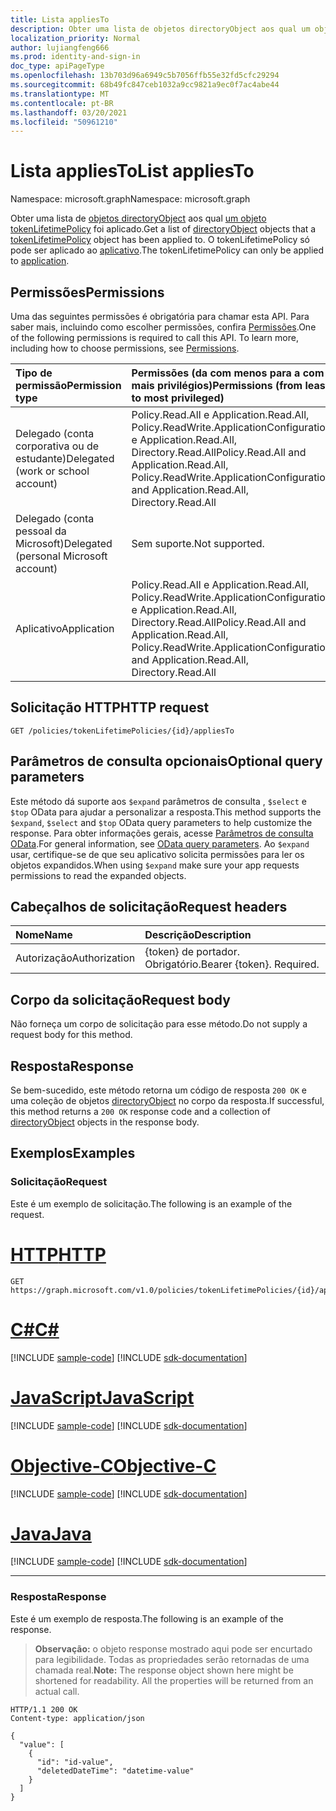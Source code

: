 ```yaml
---
title: Lista appliesTo
description: Obter uma lista de objetos directoryObject aos qual um objeto tokenLifetimePolicy foi aplicado.
localization_priority: Normal
author: lujiangfeng666
ms.prod: identity-and-sign-in
doc_type: apiPageType
ms.openlocfilehash: 13b703d96a6949c5b7056ffb55e32fd5cfc29294
ms.sourcegitcommit: 68b49fc847ceb1032a9cc9821a9ec0f7ac4abe44
ms.translationtype: MT
ms.contentlocale: pt-BR
ms.lasthandoff: 03/20/2021
ms.locfileid: "50961210"
---
```

# <a name="list-appliesto"></a><span data-ttu-id="b2db5-103">Lista appliesTo</span><span class="sxs-lookup"><span data-stu-id="b2db5-103">List appliesTo</span></span>

<span data-ttu-id="b2db5-104">Namespace: microsoft.graph</span><span class="sxs-lookup"><span data-stu-id="b2db5-104">Namespace: microsoft.graph</span></span>



<span data-ttu-id="b2db5-105">Obter uma lista de [objetos directoryObject](../resources/directoryObject.md) aos qual [um objeto tokenLifetimePolicy](../resources/tokenlifetimepolicy.md) foi aplicado.</span><span class="sxs-lookup"><span data-stu-id="b2db5-105">Get a list of [directoryObject](../resources/directoryObject.md) objects that a [tokenLifetimePolicy](../resources/tokenlifetimepolicy.md) object has been applied to.</span></span> <span data-ttu-id="b2db5-106">O tokenLifetimePolicy só pode ser aplicado ao [aplicativo](../resources/application.md).</span><span class="sxs-lookup"><span data-stu-id="b2db5-106">The tokenLifetimePolicy can only be applied to [application](../resources/application.md).</span></span>

## <a name="permissions"></a><span data-ttu-id="b2db5-107">Permissões</span><span class="sxs-lookup"><span data-stu-id="b2db5-107">Permissions</span></span>

<span data-ttu-id="b2db5-p102">Uma das seguintes permissões é obrigatória para chamar esta API. Para saber mais, incluindo como escolher permissões, confira [Permissões](/graph/permissions-reference).</span><span class="sxs-lookup"><span data-stu-id="b2db5-p102">One of the following permissions is required to call this API. To learn more, including how to choose permissions, see [Permissions](/graph/permissions-reference).</span></span>

| <span data-ttu-id="b2db5-110">Tipo de permissão</span><span class="sxs-lookup"><span data-stu-id="b2db5-110">Permission type</span></span>                        | <span data-ttu-id="b2db5-111">Permissões (da com menos para a com mais privilégios)</span><span class="sxs-lookup"><span data-stu-id="b2db5-111">Permissions (from least to most privileged)</span></span> |
|:---------------------------------------|:--------------------------------------------|
| <span data-ttu-id="b2db5-112">Delegado (conta corporativa ou de estudante)</span><span class="sxs-lookup"><span data-stu-id="b2db5-112">Delegated (work or school account)</span></span>     | <span data-ttu-id="b2db5-113">Policy.Read.All e Application.Read.All, Policy.ReadWrite.ApplicationConfiguration e Application.Read.All, Directory.Read.All</span><span class="sxs-lookup"><span data-stu-id="b2db5-113">Policy.Read.All and Application.Read.All, Policy.ReadWrite.ApplicationConfiguration and Application.Read.All, Directory.Read.All</span></span> |
| <span data-ttu-id="b2db5-114">Delegado (conta pessoal da Microsoft)</span><span class="sxs-lookup"><span data-stu-id="b2db5-114">Delegated (personal Microsoft account)</span></span> | <span data-ttu-id="b2db5-115">Sem suporte.</span><span class="sxs-lookup"><span data-stu-id="b2db5-115">Not supported.</span></span> |
| <span data-ttu-id="b2db5-116">Aplicativo</span><span class="sxs-lookup"><span data-stu-id="b2db5-116">Application</span></span>                            | <span data-ttu-id="b2db5-117">Policy.Read.All e Application.Read.All, Policy.ReadWrite.ApplicationConfiguration e Application.Read.All, Directory.Read.All</span><span class="sxs-lookup"><span data-stu-id="b2db5-117">Policy.Read.All and Application.Read.All, Policy.ReadWrite.ApplicationConfiguration and Application.Read.All, Directory.Read.All</span></span> |

## <a name="http-request"></a><span data-ttu-id="b2db5-118">Solicitação HTTP</span><span class="sxs-lookup"><span data-stu-id="b2db5-118">HTTP request</span></span>

<!-- { "blockType": "ignored" } -->

```http
GET /policies/tokenLifetimePolicies/{id}/appliesTo
```

## <a name="optional-query-parameters"></a><span data-ttu-id="b2db5-119">Parâmetros de consulta opcionais</span><span class="sxs-lookup"><span data-stu-id="b2db5-119">Optional query parameters</span></span>

<span data-ttu-id="b2db5-120">Este método dá suporte aos `$expand` parâmetros de consulta , `$select` e `$top` OData para ajudar a personalizar a resposta.</span><span class="sxs-lookup"><span data-stu-id="b2db5-120">This method supports the `$expand`, `$select` and `$top` OData query parameters to help customize the response.</span></span> <span data-ttu-id="b2db5-121">Para obter informações gerais, acesse [Parâmetros de consulta OData](/graph/query-parameters).</span><span class="sxs-lookup"><span data-stu-id="b2db5-121">For general information, see [OData query parameters](/graph/query-parameters).</span></span> <span data-ttu-id="b2db5-122">Ao `$expand` usar, certifique-se de que seu aplicativo solicita permissões para ler os objetos expandidos.</span><span class="sxs-lookup"><span data-stu-id="b2db5-122">When using `$expand` make sure your app requests permissions to read the expanded objects.</span></span>

## <a name="request-headers"></a><span data-ttu-id="b2db5-123">Cabeçalhos de solicitação</span><span class="sxs-lookup"><span data-stu-id="b2db5-123">Request headers</span></span>

| <span data-ttu-id="b2db5-124">Nome</span><span class="sxs-lookup"><span data-stu-id="b2db5-124">Name</span></span>      |<span data-ttu-id="b2db5-125">Descrição</span><span class="sxs-lookup"><span data-stu-id="b2db5-125">Description</span></span>|
|:----------|:----------|
| <span data-ttu-id="b2db5-126">Autorização</span><span class="sxs-lookup"><span data-stu-id="b2db5-126">Authorization</span></span> | <span data-ttu-id="b2db5-p104">{token} de portador. Obrigatório.</span><span class="sxs-lookup"><span data-stu-id="b2db5-p104">Bearer {token}. Required.</span></span> |

## <a name="request-body"></a><span data-ttu-id="b2db5-129">Corpo da solicitação</span><span class="sxs-lookup"><span data-stu-id="b2db5-129">Request body</span></span>

<span data-ttu-id="b2db5-130">Não forneça um corpo de solicitação para esse método.</span><span class="sxs-lookup"><span data-stu-id="b2db5-130">Do not supply a request body for this method.</span></span>

## <a name="response"></a><span data-ttu-id="b2db5-131">Resposta</span><span class="sxs-lookup"><span data-stu-id="b2db5-131">Response</span></span>

<span data-ttu-id="b2db5-132">Se bem-sucedido, este método retorna um código de resposta `200 OK` e uma coleção de objetos [directoryObject](../resources/directoryobject.md) no corpo da resposta.</span><span class="sxs-lookup"><span data-stu-id="b2db5-132">If successful, this method returns a `200 OK` response code and a collection of [directoryObject](../resources/directoryobject.md) objects in the response body.</span></span>

## <a name="examples"></a><span data-ttu-id="b2db5-133">Exemplos</span><span class="sxs-lookup"><span data-stu-id="b2db5-133">Examples</span></span>

### <a name="request"></a><span data-ttu-id="b2db5-134">Solicitação</span><span class="sxs-lookup"><span data-stu-id="b2db5-134">Request</span></span>

<span data-ttu-id="b2db5-135">Este é um exemplo de solicitação.</span><span class="sxs-lookup"><span data-stu-id="b2db5-135">The following is an example of the request.</span></span>

# <a name="http"></a>[<span data-ttu-id="b2db5-136">HTTP</span><span class="sxs-lookup"><span data-stu-id="b2db5-136">HTTP</span></span>](#tab/http)
<!-- {
  "blockType": "request",
  "name": "get_appliesto_4"
}-->

```msgraph-interactive
GET https://graph.microsoft.com/v1.0/policies/tokenLifetimePolicies/{id}/appliesTo
```
# <a name="c"></a>[<span data-ttu-id="b2db5-137">C#</span><span class="sxs-lookup"><span data-stu-id="b2db5-137">C#</span></span>](#tab/csharp)
[!INCLUDE [sample-code](../includes/snippets/csharp/get-appliesto-4-csharp-snippets.md)]
[!INCLUDE [sdk-documentation](../includes/snippets/snippets-sdk-documentation-link.md)]

# <a name="javascript"></a>[<span data-ttu-id="b2db5-138">JavaScript</span><span class="sxs-lookup"><span data-stu-id="b2db5-138">JavaScript</span></span>](#tab/javascript)
[!INCLUDE [sample-code](../includes/snippets/javascript/get-appliesto-4-javascript-snippets.md)]
[!INCLUDE [sdk-documentation](../includes/snippets/snippets-sdk-documentation-link.md)]

# <a name="objective-c"></a>[<span data-ttu-id="b2db5-139">Objective-C</span><span class="sxs-lookup"><span data-stu-id="b2db5-139">Objective-C</span></span>](#tab/objc)
[!INCLUDE [sample-code](../includes/snippets/objc/get-appliesto-4-objc-snippets.md)]
[!INCLUDE [sdk-documentation](../includes/snippets/snippets-sdk-documentation-link.md)]

# <a name="java"></a>[<span data-ttu-id="b2db5-140">Java</span><span class="sxs-lookup"><span data-stu-id="b2db5-140">Java</span></span>](#tab/java)
[!INCLUDE [sample-code](../includes/snippets/java/get-appliesto-4-java-snippets.md)]
[!INCLUDE [sdk-documentation](../includes/snippets/snippets-sdk-documentation-link.md)]

---


### <a name="response"></a><span data-ttu-id="b2db5-141">Resposta</span><span class="sxs-lookup"><span data-stu-id="b2db5-141">Response</span></span>

<span data-ttu-id="b2db5-142">Este é um exemplo de resposta.</span><span class="sxs-lookup"><span data-stu-id="b2db5-142">The following is an example of the response.</span></span>

> <span data-ttu-id="b2db5-p105">**Observação:** o objeto response mostrado aqui pode ser encurtado para legibilidade. Todas as propriedades serão retornadas de uma chamada real.</span><span class="sxs-lookup"><span data-stu-id="b2db5-p105">**Note:** The response object shown here might be shortened for readability. All the properties will be returned from an actual call.</span></span>

<!-- {
  "blockType": "response",
  "truncated": true,
  "@odata.type": "microsoft.graph.directoryObject",
  "isCollection": true
} -->

```http
HTTP/1.1 200 OK
Content-type: application/json

{
  "value": [
    {
      "id": "id-value",
      "deletedDateTime": "datetime-value"
    }
  ]
}
```

<!-- uuid: 16cd6b66-4b1a-43a1-adaf-3a886856ed98
2019-02-04 14:57:30 UTC -->
<!-- {
  "type": "#page.annotation",
  "description": "List appliesTo",
  "keywords": "",
  "section": "documentation",
  "tocPath": ""
}-->

